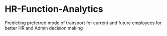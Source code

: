 # HR-Function-Analytics
Predicting preferred mode of transport for current and future employees for better HR and Admin decision making
